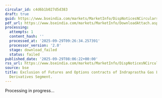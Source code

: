 ```yaml
---
circular_id: c4d6b1b027d5d383
draft: true
guid: https://www.bseindia.com/markets/MarketInfo/DispNoticesNCirculars.aspx?Noticeid={2E0B786D-8C53-4BEA-9764-84698D60D599}&noticeno=20250929-9&dt=09/29/2025&icount=9&totcount=22&flag=0
pdf_url: https://www.bseindia.com/markets/MarketInfo/DownloadAttach.aspx?id=20250929-9&attachedId=
processing:
  attempts: 1
  content_hash: ''
  processed_at: '2025-09-29T09:26:34.257391'
  processor_version: '2.0'
  stage: download_failed
  status: failed
published_date: '2025-09-29T08:06:22+00:00'
rss_url: https://www.bseindia.com/markets/MarketInfo/DispNoticesNCirculars.aspx?Noticeid={2E0B786D-8C53-4BEA-9764-84698D60D599}&noticeno=20250929-9&dt=09/29/2025&icount=9&totcount=22&flag=0
source: bse
title: Exclusion of Futures and Options contracts of Indraprastha Gas Ltd from Equity
  Derivatives Segment.
---
```


Processing in progress...